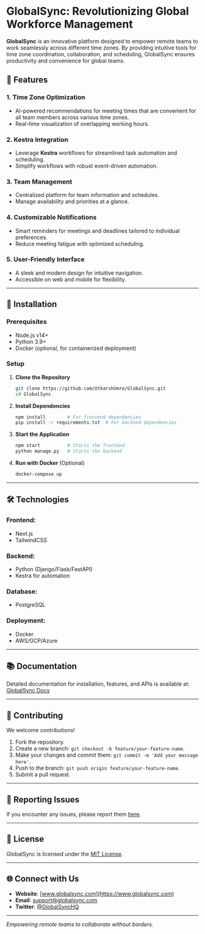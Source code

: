 # GlobalSync: Revolutionizing Global Workforce Management

**GlobalSync** is an innovative platform designed to empower remote teams to work seamlessly across different time zones. By providing intuitive tools for time zone coordination, collaboration, and scheduling, GlobalSync ensures productivity and convenience for global teams.

## 🌟 Features

### 1. **Time Zone Optimization**

- AI-powered recommendations for meeting times that are convenient for all team members across various time zones.
- Real-time visualization of overlapping working hours.

### 2. **Kestra Integration**

- Leverage **Kestra** workflows for streamlined task automation and scheduling.
- Simplify workflows with robust event-driven automation.

### 3. **Team Management**

- Centralized platform for team information and schedules.
- Manage availability and priorities at a glance.

### 4. **Customizable Notifications**

- Smart reminders for meetings and deadlines tailored to individual preferences.
- Reduce meeting fatigue with optimized scheduling.

### 5. **User-Friendly Interface**

- A sleek and modern design for intuitive navigation.
- Accessible on web and mobile for flexibility.

---

## 🚀 Installation

### Prerequisites

- Node.js v14+
- Python 3.9+
- Docker (optional, for containerized deployment)

### Setup

1. **Clone the Repository**

   ```bash
   git clone https://github.com/UtkarshUmre/GlobalSync.git
   cd GlobalSync
   ```

2. **Install Dependencies**

   ```bash
   npm install        # For frontend dependencies
   pip install -r requirements.txt  # For backend dependencies
   ```

3. **Start the Application**

   ```bash
   npm start          # Starts the frontend
   python manage.py   # Starts the backend
   ```

4. **Run with Docker** (Optional)
   ```bash
   docker-compose up
   ```

---

## 🛠️ Technologies

### Frontend:

- Next.js
- TailwindCSS

### Backend:

- Python (Django/Flask/FastAPI)
- Kestra for automation

### Database:

- PostgreSQL

### Deployment:

- Docker
- AWS/GCP/Azure

---

## 📚 Documentation

Detailed documentation for installation, features, and APIs is available at: [GlobalSync Docs](https://docs.globalsync.com)

---

## 🤝 Contributing

We welcome contributions!

1. Fork the repository.
2. Create a new branch: `git checkout -b feature/your-feature-name`.
3. Make your changes and commit them: `git commit -m 'Add your message here'`.
4. Push to the branch: `git push origin feature/your-feature-name`.
5. Submit a pull request.

---

## 🐞 Reporting Issues

If you encounter any issues, please report them [here](https://github.com/GlobalSync/GlobalSync/issues).

---

## 📜 License

GlobalSync is licensed under the [MIT License](LICENSE).

---

## 🌐 Connect with Us

- **Website**: [www.globalsync.com](https://www.globalsync.com)
- **Email**: support@globalsync.com
- **Twitter**: [@GlobalSyncHQ](https://twitter.com/GlobalSyncHQ)

---

_Empowering remote teams to collaborate without borders._
